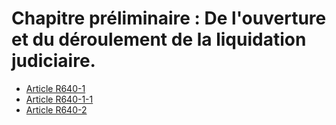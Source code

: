 # Chapitre préliminaire : De l'ouverture et du déroulement de la liquidation judiciaire.

- [Article R640-1](article-r640-1.md)
- [Article R640-1-1](article-r640-1-1.md)
- [Article R640-2](article-r640-2.md)

